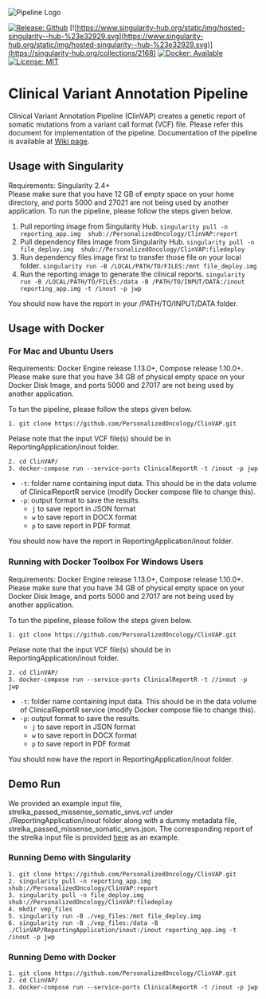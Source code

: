 ![Pipeline Logo](https://github.com/sbilge/ClinVAP/blob/master/doc/logo.jpeg)

[![Release: Github](https://img.shields.io/github/release/PersonalizedOncology/ClinicalReportingPipeline.svg)](https://github.com/PersonalizedOncology/ClinVAP/releases)
[![https://www.singularity-hub.org/static/img/hosted-singularity--hub-%23e32929.svg](https://www.singularity-hub.org/static/img/hosted-singularity--hub-%23e32929.svg)](https://singularity-hub.org/collections/2168)
[![Docker: Available](https://img.shields.io/badge/hosted-docker--hub-blue.svg)](https://cloud.docker.com/u/personalizedoncology/repository/list)
[![License: MIT](https://img.shields.io/badge/License-MIT-yellow.svg)](https://opensource.org/licenses/MIT)  

# Clinical Variant Annotation Pipeline

Clinical Variant Annotation Pipeline (ClinVAP) creates a genetic report of somatic mutations from a variant call format (VCF) file. Please refer this document for implementation of the pipeline. Documentation of the pipeline is available at [Wiki page](https://github.com/PersonalizedOncology/ClinVAP/wiki). 

## Usage with Singularity

Requirements: Singularity 2.4+  
Please make sure that you have 12 GB of empty space on your home directory, and ports 5000 and 27021 are not being used by another application.
To run the pipeline, please follow the steps given below. 

1. Pull reporting image from Singularity Hub.
 `singularity pull -n reporting_app.img  shub://PersonalizedOncology/ClinVAP:report` 
2. Pull dependency files image from Singularity Hub. 
`singularity pull -n file_deploy.img  shub://PersonalizedOncology/ClinVAP:filedeploy`
3. Run dependency files image first to transfer those file on your local folder. 
 `singularity run -B /LOCAL/PATH/TO/FILES:/mnt file_deploy.img`
4. Run the reporting image to generate the clinical reports. 
`singularity run -B /LOCAL/PATH/TO/FILES:/data -B /PATH/TO/INPUT/DATA:/inout reporting_app.img -t /inout -p jwp`

You should now have the report in your /PATH/TO/INPUT/DATA folder.

## Usage with Docker

### For Mac and Ubuntu Users

Requirements: Docker Engine release 1.13.0+, Compose release 1.10.0+.  
Please make sure that you have 34 GB of physical empty space on your Docker Disk Image, and ports 5000 and 27017 are not being used by another application.

To tun the pipeline, please follow the steps given below. 

```
1. git clone https://github.com/PersonalizedOncology/ClinVAP.git
```
Pelase note that the input VCF file(s) should be in ReportingApplication/inout folder.

```
2. cd ClinVAP/
3. docker-compose run --service-ports ClinicalReportR -t /inout -p jwp

```
* `-t`: folder name containing input data. This should be in the data volume of ClinicalReportR service (modify Docker compose file to change this).
* `-p`: output format to save the results.
	* `j` to save report in JSON format
	* `w` to save report in DOCX format
	* `p` to save report in PDF format

You should now have the report in ReportingApplication/inout folder.

### Running with Docker Toolbox For Windows Users 

Requirements: Docker Engine release 1.13.0+, Compose release 1.10.0+.  
Please make sure that you have 34 GB of physical empty space on your Docker Disk Image, and ports 5000 and 27017 are not being used by another application.

To tun the pipeline, please follow the steps given below. 

```
1. git clone https://github.com/PersonalizedOncology/ClinVAP.git
```
Pelase note that the input VCF file(s) should be in ReportingApplication/inout folder.

```
2. cd ClinVAP/
3. docker-compose run --service-ports ClinicalReportR -t //inout -p jwp

```
* `-t`: folder name containing input data. This should be in the data volume of ClinicalReportR service (modify Docker compose file to change this).
* `-p`: output format to save the results.
	* `j` to save report in JSON format
	* `w` to save report in DOCX format
	* `p` to save report in PDF format

You should now have the report in ReportingApplication/inout folder.



## Demo Run
We provided an example input file, strelka\_passed\_missense\_somatic\_snvs.vcf under ./ReportingApplication/inout folder along with a dummy metadata file, strelka\_passed\_missense\_somatic\_snvs.json. The corresponding report of the strelka input file is provided [here](https://github.com/PersonalizedOncology/ClinVAP/tree/master/doc/strelka_passed_missense_somatic_snvs.pdf) as an example. 

### Running Demo with Singularity
```
1. git clone https://github.com/PersonalizedOncology/ClinVAP.git
2. singularity pull -n reporting_app.img  shub://PersonalizedOncology/ClinVAP:report
3. singularity pull -n file_deploy.img  shub://PersonalizedOncology/ClinVAP:filedeploy
4. mkdir vep_files
5. singularity run -B ./vep_files:/mnt file_deploy.img
6. singularity run -B ./vep_files:/data -B ./ClinVAP/ReportingApplication/inout:/inout reporting_app.img -t /inout -p jwp

```
### Running Demo with Docker

```
1. git clone https://github.com/PersonalizedOncology/ClinVAP.git
2. cd ClinVAP/
3. docker-compose run --service-ports ClinicalReportR -t /inout -p jwp

```
